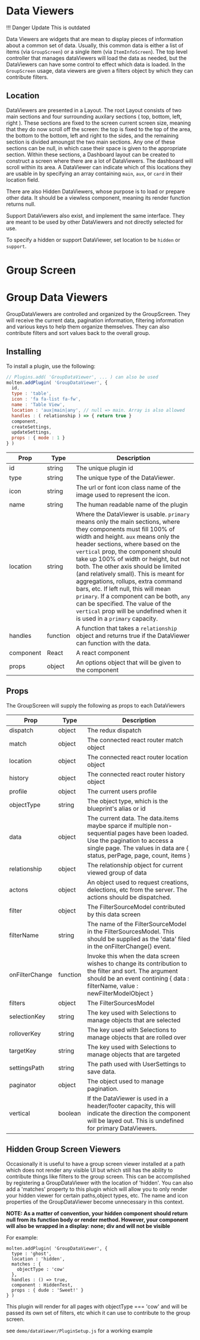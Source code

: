 # Data Viewers

!!! Danger Update
    This is outdated

Data Viewers are widgets that are mean to display pieces of information about a common set of data. Usually, this common data is either a list of items (via `GroupScreen`) or a single item (via `ItemInfoScreen`). The top level controller that manages dataViewers will load the data as needed, but the DataViewers can have some control to effect which data is loaded. In the `GroupScreen` usage, data viewers are given a filters object by which they can contribute filters.

## Location

DataViewers are presented in a Layout. The root Layout consists of two main sections and four surrounding auxilary sections ( top, bottom, left, right ). These sections are fixed to the screen current screen size, meaning that they do now scroll off the screen: the top is fixed to the top of the area, the bottom to the bottom, left and right to the sides, and the remaining section is divided amoungst the two main sections. Any one of these sections can be null, in which case their space is given to the appropriate section. Within these sections, a Dashboard layout can be created to construct a screen where there are a lot of DataViewers. The dashboard will scroll within its area. A DataViewer can indicate which of this locations they are usable in by specifying an array containing `main`, `aux`, or `card` in their location field. 

There are also Hidden DataViewers, whose purpose is to load or prepare other data. It should be a viewless component, meaning its render function returns null.

Support DataViewers also exist, and implement the same interface. They are meant to be used by other DataViewers and not directly selected for use. 

To specify a hidden or support DataViewer, set location to be `hidden` or `support`.

# Group Screen

# Group Data Viewers

GroupDataViewers are controlled and organized by the GroupScreen. They will receive the current data, pagination information, filtering information and various keys to help them organize themselves. They can also contribute filters and sort values back to the overall group.

## Installing
To install a plugin, use the following:

```javascript
// Plugins.add( 'GroupDataViewer', ... ) can also be used
molten.addPlugin( 'GroupDataViewer', { 
  id,
  type : 'table',
  icon : 'fa fa-list fa-fw',
  name : 'Table View',
  location : 'aux|main|any', // null => main. Array is also allowed
  handles : ( relationship ) => { return true }
  component,
  createSettings,
  updateSettings,
  props : { mode : 1 }
} )
```

| Prop | Type | Description |
|------|------|-------------|
| id | string | The unique plugin id |
| type | string | The unique type of the DataViewer. |
| icon | string | The url or font icon class name of the image used to represent the icon. |
| name | string | The human readable name of the plugin |
| location | string | Where the DataViewer is usable. `primary` means only the main sections, where they components must fill 100% of width and height. `aux` means only the header sections, where based on the `vertical` prop, the component should take up 100% of width or height, but not both. The other axis should be limited (and relatively small). This is meant for aggregations, rollups, extra command bars, etc. If left null, this will mean `primary`. If a component can be both, `any` can be specified. The value of the `vertical` prop will be undefined when it is used in a `primary` capacity. |
| handles | function | A function that takes a `relationship` object and returns true if the DataViewer can function with the data.|
| component | React | A react component |
| props | object | An options object that will be given to the component |



## Props

The GroupScreen will supply the following as props to each DataViewers

| Prop | Type | Description |
|------|------|-------------|
| dispatch | object | The redux dispatch |
| match | object | The connected react router match object |
| location | object | The connected react router location object |
| history | object | The connected react router history object |
| profile | object | The current users profile |
| objectType | string | The object type, which is the blueprint's alias or id |
| data | object | The current data. The data.items maybe sparce if multiple non-sequential pages have been loaded. Use the pagination to access a single page. The values in data are { status, perPage, page, count, items } |
| relationship | object | The relationship object for current viewed group of data |
| actons | object | An object used to request creations, delections, etc from the server. The actions should be dispatched. |
| filter | object | The FilterSourceModel contributed by this data screen |
| filterName | string | The name of the FilterSourceModel in the FilterSourcesModel. This should be supplied as the 'data' filed in the onFilterChange() event. |
| onFilterChange | function | Invoke this when the data screen wishes to change its contribution to the filter and sort. The argument should be an event contining { data : filterName, value : newFilterModelObject } |
| filters | object | The FilterSourcesModel |
| selectionKey | string | The key used with Selections to manage objects that are selected |
| rolloverKey | string | The key used with Selections to manage objects that are rolled over |
| targetKey | string | The key used with Selections to manage objects that are targeted |
| settingsPath | string | The path used with UserSettings to save data. |
| paginator | object | The object used to manage pagination. |
| vertical | boolean | If the DataViewer is used in a header/footer capacity, this will indicate the direction the component will be layed out. This is undefined for primary DataViewers. |

## Hidden Group Screen Viewers

Occasionally it is useful to have a group screen viewer installed at a path which does not 
render any visible UI but which still has the ability to contribute things like filters 
to the group screen. This can be accomplished by registering a GroupDataViewer with the 
location of 'hidden'. You can also add a 'matches' property to this plugin which will allow
you to only render your hidden viewer for certain paths,object types, etc. The name and icon 
properties of the GroupDataViewer become unnecessary in this context.

**NOTE: As a matter of convention, your hidden component should return null from its function body or render method. However, your component will also be wrapped in a display: none; div and will not be visible**

For example:
```
molten.addPlugin( 'GroupDataViewer', {
  type : 'ghost',
  location : 'hidden',
  matches : {
    objectType : 'cow'
  },
  handles : () => true,
  component : HiddenTest,
  props : { dude : 'Sweet!' }
} )
```
This plugin will render for all pages with objectType === 'cow' and will be passed its own set of filters, etc 
which it can use to contribute to the group screen.

see `demo/dataViewer/PluginSetup.js` for a working example